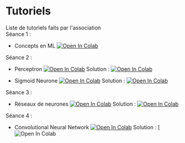 # Tutoriels
Liste de tutoriels faits par l'association  
Séance 1 : 
* Concepts en ML [![Open In Colab](https://colab.research.google.com/assets/colab-badge.svg)](https://colab.research.google.com/drive/1gp5UeViIEP9gO5E9RYPNIzC7ra7z1BiS)

Séance 2 : 
* Perceptron [![Open In Colab](https://colab.research.google.com/assets/colab-badge.svg)](https://colab.research.google.com/drive/1E7e5ymUFflPyRTN14Eft7JwmkjGmodtP?usp=sharing) Solution : [![Open In Colab](https://colab.research.google.com/assets/colab-badge.svg)](https://colab.research.google.com/drive/1MQFhwaLZZjoUiCPLUzGt8PwzBU7L7FQF?usp=sharing)

* Sigmoid Neurone [![Open In Colab](https://colab.research.google.com/assets/colab-badge.svg)](https://colab.research.google.com/drive/1CjIVc8xA9p2IecD4n5Ayq7I83OmBs7st?usp=sharing) Solution : [![Open In Colab](https://colab.research.google.com/assets/colab-badge.svg)](https://colab.research.google.com/drive/1hcjlz0x8hGCYu1eqxQg19gJPjJyRqB8b?usp=sharing)

Séance 3 :
* Réseaux de neurones [![Open In Colab](https://colab.research.google.com/assets/colab-badge.svg)](https://colab.research.google.com/drive/15vx8hBiVWXwCBIVEJ08wDdsZ5MfnyByo?usp=sharing) Solution : [![Open In Colab](https://colab.research.google.com/assets/colab-badge.svg)](https://colab.research.google.com/drive/1eL-pPR0xI6yDPAGFBqBUg8gQT2_E-Hjk?usp=sharing)

Séance 4 :
* Convolutional Neural Network [![Open In Colab](https://colab.research.google.com/assets/colab-badge.svg)](https://colab.research.google.com/drive/1iybCviNTSmHrLoBzae1UmZ5GndrVmB7g?usp=sharing) Solution : [![Open In Colab](https://colab.research.google.com/drive/1rUbw9YdysW6DAq6Tg-671h76Rt5axqy8?usp=sharing)
